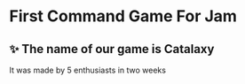 # First Command Game For Jam
## :sparkles: The name of our game is Catalaxy
It was made by 5 enthusiasts in two weeks
